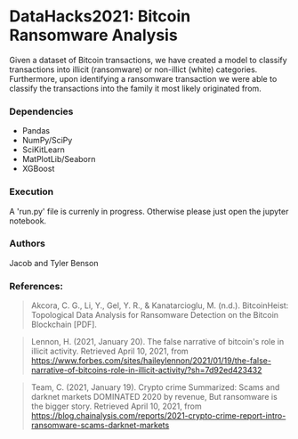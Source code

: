 # DataHacks2021: Bitcoin Ransomware Analysis

Given a dataset of Bitcoin transactions, we have created a model to classify transactions into illicit (ransomware) or non-illict (white) categories. Furthermore, upon identifying a ransomware transaction we were able to classify the transactions into the family it most likely originated from.

### Dependencies

- Pandas
- NumPy/SciPy
- SciKitLearn
- MatPlotLib/Seaborn
- XGBoost

### Execution

A 'run.py' file is currenly in progress. Otherwise please just open the jupyter notebook.

### Authors

Jacob and Tyler Benson

### References:

> Akcora, C. G., Li, Y., Gel, Y. R., &amp; Kanatarcioglu, M. (n.d.). BitcoinHeist: Topological Data Analysis for Ransomware Detection on the Bitcoin Blockchain [PDF].

> Lennon, H. (2021, January 20). The false narrative of bitcoin's role in illicit activity. Retrieved April 10, 2021, from https://www.forbes.com/sites/haileylennon/2021/01/19/the-false-narrative-of-bitcoins-role-in-illicit-activity/?sh=7d92ed423432

> Team, C. (2021, January 19). Crypto crime Summarized: Scams and darknet markets DOMINATED 2020 by revenue, But ransomware is the bigger story. Retrieved April 10, 2021, from https://blog.chainalysis.com/reports/2021-crypto-crime-report-intro-ransomware-scams-darknet-markets
